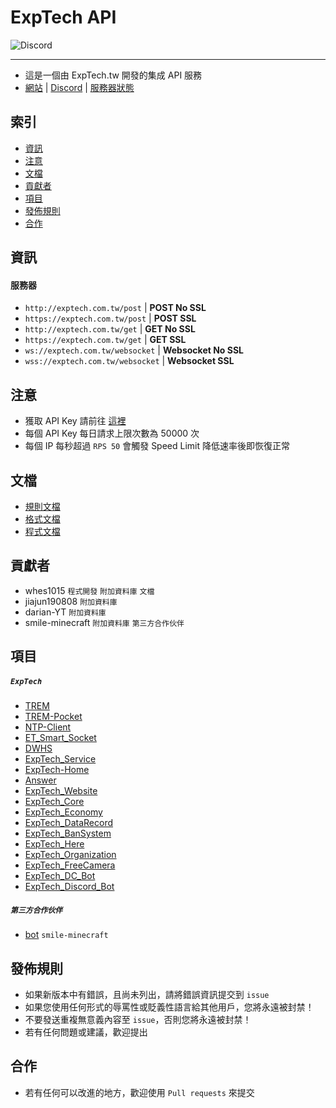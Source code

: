 # ExpTech API
<img alt="Discord" src="https://img.shields.io/discord/926545182407688273">

------

- 這是一個由 ExpTech.tw 開發的集成 API 服務
- [網站](https://exptech.com.tw/) | [Discord](https://exptech.com.tw/f?v=discord) | [服務器狀態](https://exptech.com.tw/f?v=stats)

## 索引
- [資訊](#資訊)
- [注意](#注意)
- [文檔](#文檔)
- [貢獻者](#貢獻者)
- [項目](#項目)
- [發佈規則](#發佈規則)
- [合作](#合作)

## 資訊
#### 服務器
- `http://exptech.com.tw/post` | **POST No SSL**
- `https://exptech.com.tw/post` | **POST SSL**
- `http://exptech.com.tw/get` | **GET No SSL**
- `https://exptech.com.tw/get` | **GET SSL**
- `ws://exptech.com.tw/websocket` | **Websocket No SSL**
- `wss://exptech.com.tw/websocket` | **Websocket SSL**


## 注意
- 獲取 API Key 請前往 [這裡](https://service.exptech.com.tw/)
- 每個 API Key 每日請求上限次數為 50000 次
- 每個 IP 每秒超過 `RPS 50` 會觸發 Speed Limit 降低速率後即恢復正常 


## 文檔
- [規則文檔](https://github.com/ExpTechTW/API/blob/master/RULE.md)
- [格式文檔](https://github.com/ExpTechTW/API/blob/master/FORMAT.md)
- [程式文檔](https://github.com/ExpTechTW/API/blob/master/CODE.md)


## 貢獻者
- whes1015 `程式開發` `附加資料庫` `文檔`
- jiajun190808 `附加資料庫`
- darian-YT `附加資料庫`
- smile-minecraft `附加資料庫` `第三方合作伙伴`


## 項目
##### `ExpTech`
- [TREM](https://github.com/ExpTechTW/TREM)
- [TREM-Pocket](https://github.com/ExpTechTW/TREM-Pocket)
- [NTP-Client](https://github.com/ExpTechTW/NTP-Client)
- [ET_Smart_Socket](https://github.com/ExpTechTW/ET_Smart_Socket)
- [DWHS](https://github.com/ExpTechTW/DWHS)
- [ExpTech_Service](https://github.com/ExpTechTW/ExpTech_Service)
- [ExpTech-Home](https://github.com/ExpTechTW/ExpTech-Home)
- [Answer](https://github.com/ExpTechTW/Answer)
- [ExpTech_Website](https://github.com/ExpTechTW/ExpTech_Website)
- [ExpTech_Core](https://github.com/ExpTechTW/ExpTech_Core)
- [ExpTech_Economy](https://github.com/ExpTechTW/ExpTech_Economy)
- [ExpTech_DataRecord](https://github.com/ExpTechTW/ExpTech_DataRecord)
- [ExpTech_BanSystem](https://github.com/ExpTechTW/ExpTech_BanSystem)
- [ExpTech_Here](https://github.com/ExpTechTW/ExpTech_Here)
- [ExpTech_Organization](https://github.com/ExpTechTW/ExpTech_Organization)
- [ExpTech_FreeCamera](https://github.com/ExpTechTW/ExpTech_FreeCamera)
- [ExpTech_DC_Bot](https://github.com/ExpTechTW/ExpTech_DC_Bot)
- [ExpTech_Discord_Bot](https://github.com/ExpTechTW/ExpTech_Discord_Bot)
##### `第三方合作伙伴`
- [bot](https://github.com/smile-minecraft/bot) `smile-minecraft`


## 發佈規則
- 如果新版本中有錯誤，且尚未列出，請將錯誤資訊提交到 ```issue```
- 如果您使用任何形式的辱罵性或貶義性語言給其他用戶，您將永遠被封禁！
- 不要發送重複無意義內容至 ```issue```，否則您將永遠被封禁！
- 若有任何問題或建議，歡迎提出


## 合作
- 若有任何可以改進的地方，歡迎使用 ```Pull requests``` 來提交
